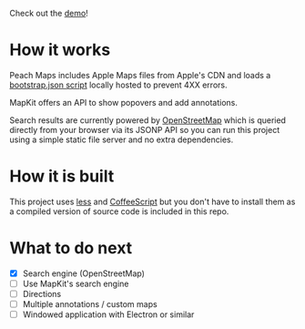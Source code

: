 Check out the [demo](https://sumolari.github.io/PeachMaps/)!

# How it works

Peach Maps includes Apple Maps files from Apple's CDN and loads a [bootstrap.json script](https://github.com/Sumolari/PeachMaps/blob/gh-pages/bootstrap.json) locally hosted to prevent 4XX errors.

MapKit offers an API to show popovers and add annotations.

Search results are currently powered by [OpenStreetMap](https://www.openstreetmap.org/) which is queried directly from your browser via its JSONP API so you can run this project using a simple static file server and no extra dependencies.

# How it is built

This project uses [less](http://lesscss.org/) and [CoffeeScript](http://coffeescript.org/) but you don't have to install them as a compiled version of source code is included in this repo.

# What to do next

- [x] Search engine (OpenStreetMap)
- [ ] Use MapKit's search engine
- [ ] Directions
- [ ] Multiple annotations / custom maps
- [ ] Windowed application with Electron or similar